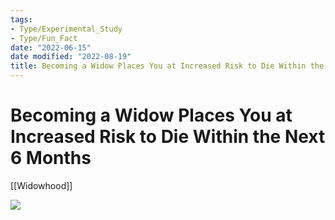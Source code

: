 ```yaml
---
tags:
- Type/Experimental_Study
- Type/Fun_Fact 
date: "2022-06-15"
date modified: "2022-08-19"
title: Becoming a Widow Places You at Increased Risk to Die Within the Next 6 Months
---
```


# Becoming a Widow Places You at Increased Risk to Die Within the Next 6 Months
[[Widowhood]]

![](https://i.imgur.com/ch7FLRC.png)
